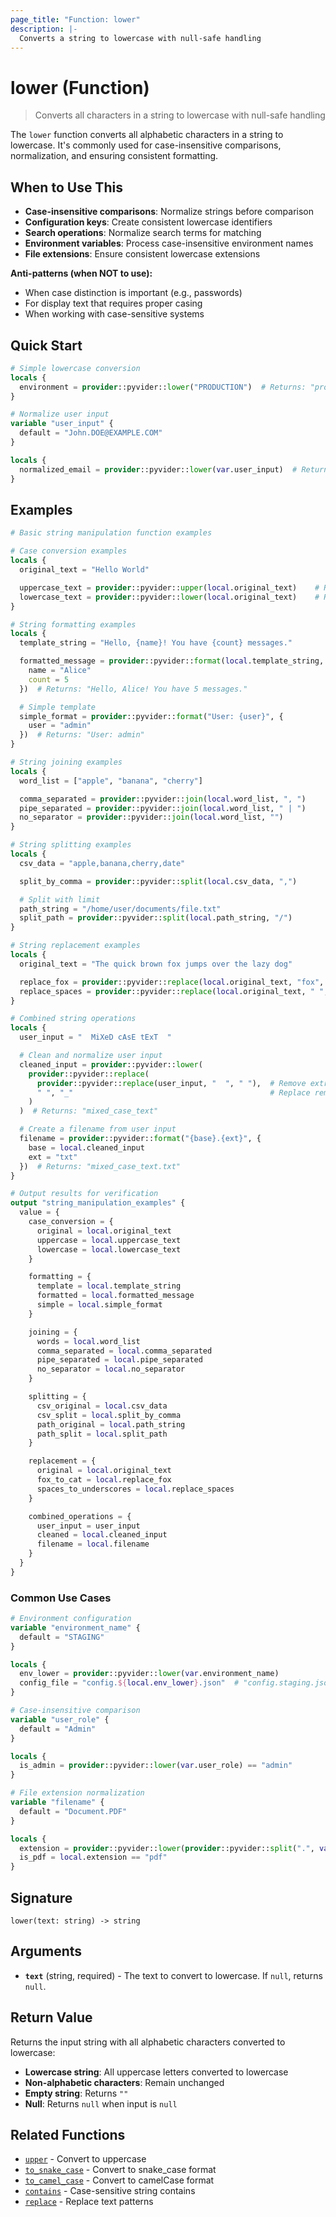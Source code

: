 ```yaml
---
page_title: "Function: lower"
description: |-
  Converts a string to lowercase with null-safe handling
---
```


# lower (Function)

> Converts all characters in a string to lowercase with null-safe handling

The `lower` function converts all alphabetic characters in a string to lowercase. It's commonly used for case-insensitive comparisons, normalization, and ensuring consistent formatting.

## When to Use This

- **Case-insensitive comparisons**: Normalize strings before comparison
- **Configuration keys**: Create consistent lowercase identifiers
- **Search operations**: Normalize search terms for matching
- **Environment variables**: Process case-insensitive environment names
- **File extensions**: Ensure consistent lowercase extensions

**Anti-patterns (when NOT to use):**
- When case distinction is important (e.g., passwords)
- For display text that requires proper casing
- When working with case-sensitive systems

## Quick Start

```terraform
# Simple lowercase conversion
locals {
  environment = provider::pyvider::lower("PRODUCTION")  # Returns: "production"
}

# Normalize user input
variable "user_input" {
  default = "John.DOE@EXAMPLE.COM"
}

locals {
  normalized_email = provider::pyvider::lower(var.user_input)  # Returns: "john.doe@example.com"
}
```

## Examples

```terraform
# Basic string manipulation function examples

# Case conversion examples
locals {
  original_text = "Hello World"

  uppercase_text = provider::pyvider::upper(local.original_text)    # Returns: "HELLO WORLD"
  lowercase_text = provider::pyvider::lower(local.original_text)    # Returns: "hello world"
}

# String formatting examples
locals {
  template_string = "Hello, {name}! You have {count} messages."

  formatted_message = provider::pyvider::format(local.template_string, {
    name = "Alice"
    count = 5
  })  # Returns: "Hello, Alice! You have 5 messages."

  # Simple template
  simple_format = provider::pyvider::format("User: {user}", {
    user = "admin"
  })  # Returns: "User: admin"
}

# String joining examples
locals {
  word_list = ["apple", "banana", "cherry"]

  comma_separated = provider::pyvider::join(local.word_list, ", ")     # Returns: "apple, banana, cherry"
  pipe_separated = provider::pyvider::join(local.word_list, " | ")     # Returns: "apple | banana | cherry"
  no_separator = provider::pyvider::join(local.word_list, "")          # Returns: "applebananacherry"
}

# String splitting examples
locals {
  csv_data = "apple,banana,cherry,date"

  split_by_comma = provider::pyvider::split(local.csv_data, ",")       # Returns: ["apple", "banana", "cherry", "date"]

  # Split with limit
  path_string = "/home/user/documents/file.txt"
  split_path = provider::pyvider::split(local.path_string, "/")        # Returns: ["", "home", "user", "documents", "file.txt"]
}

# String replacement examples
locals {
  original_text = "The quick brown fox jumps over the lazy dog"

  replace_fox = provider::pyvider::replace(local.original_text, "fox", "cat")    # Returns: "The quick brown cat jumps over the lazy dog"
  replace_spaces = provider::pyvider::replace(local.original_text, " ", "_")     # Returns: "The_quick_brown_fox_jumps_over_the_lazy_dog"
}

# Combined string operations
locals {
  user_input = "  MiXeD cAsE tExT  "

  # Clean and normalize user input
  cleaned_input = provider::pyvider::lower(
    provider::pyvider::replace(
      provider::pyvider::replace(user_input, "  ", " "),  # Remove extra spaces
      " ", "_"                                            # Replace remaining spaces with underscores
    )
  )  # Returns: "mixed_case_text"

  # Create a filename from user input
  filename = provider::pyvider::format("{base}.{ext}", {
    base = local.cleaned_input
    ext = "txt"
  })  # Returns: "mixed_case_text.txt"
}

# Output results for verification
output "string_manipulation_examples" {
  value = {
    case_conversion = {
      original = local.original_text
      uppercase = local.uppercase_text
      lowercase = local.lowercase_text
    }

    formatting = {
      template = local.template_string
      formatted = local.formatted_message
      simple = local.simple_format
    }

    joining = {
      words = local.word_list
      comma_separated = local.comma_separated
      pipe_separated = local.pipe_separated
      no_separator = local.no_separator
    }

    splitting = {
      csv_original = local.csv_data
      csv_split = local.split_by_comma
      path_original = local.path_string
      path_split = local.split_path
    }

    replacement = {
      original = local.original_text
      fox_to_cat = local.replace_fox
      spaces_to_underscores = local.replace_spaces
    }

    combined_operations = {
      user_input = user_input
      cleaned = local.cleaned_input
      filename = local.filename
    }
  }
}
```

### Common Use Cases

```terraform
# Environment configuration
variable "environment_name" {
  default = "STAGING"
}

locals {
  env_lower = provider::pyvider::lower(var.environment_name)
  config_file = "config.${local.env_lower}.json"  # "config.staging.json"
}

# Case-insensitive comparison
variable "user_role" {
  default = "Admin"
}

locals {
  is_admin = provider::pyvider::lower(var.user_role) == "admin"
}

# File extension normalization
variable "filename" {
  default = "Document.PDF"
}

locals {
  extension = provider::pyvider::lower(provider::pyvider::split(".", var.filename)[1])  # "pdf"
  is_pdf = local.extension == "pdf"
}
```

## Signature

`lower(text: string) -> string`

## Arguments

- **`text`** (string, required) - The text to convert to lowercase. If `null`, returns `null`.

## Return Value

Returns the input string with all alphabetic characters converted to lowercase:
- **Lowercase string**: All uppercase letters converted to lowercase
- **Non-alphabetic characters**: Remain unchanged
- **Empty string**: Returns `""`
- **Null**: Returns `null` when input is `null`

## Related Functions

- [`upper`](./upper.md) - Convert to uppercase
- [`to_snake_case`](./to_snake_case.md) - Convert to snake_case format
- [`to_camel_case`](./to_camel_case.md) - Convert to camelCase format
- [`contains`](./contains.md) - Case-sensitive string contains
- [`replace`](./replace.md) - Replace text patterns
